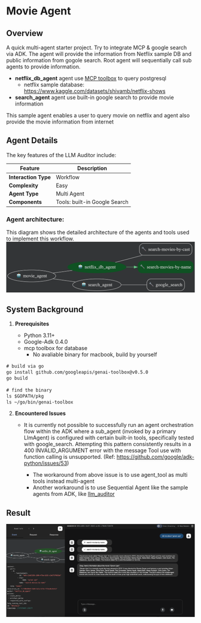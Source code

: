 # Movie Agent




## Overview
A quick multi-agent starter project. Try to integrate MCP & google search via ADK. 
The agent will provide the information from Netflix sample DB and public information from gogole search. 
Root agent will sequentially call sub agents to provide information. 
 

*   **netflix_db_agent** agent use [MCP toolbox](https://github.com/googleapis/genai-toolbox) to query postgresql
    * netflix sample database: https://www.kaggle.com/datasets/shivamb/netflix-shows
*   **search_agent** agent use built-in google search to provide movie information 
    

This sample agent enables a user to query movie on netflix and agent
also provide the movie information from internet


## Agent Details

The key features of the LLM Auditor include:

| Feature | Description |
| --- | --- |
| **Interaction Type** | Workflow |
| **Complexity**  | Easy |
| **Agent Type**  | Multi Agent |
| **Components**  | Tools: built-in Google Search |


### Agent architecture:

This diagram shows the detailed architecture of the agents and tools used
to implement this workflow.
![screenshot](static/movie_agents_architecture.png)

## System Background

1.  **Prerequisites**

    *   Python 3.11+
    *   Google-Adk 0.4.0
    *   mcp toolbox for database
        * No avaliable binary for macbook, build by yourself
        
```
# build via go
go install github.com/googleapis/genai-toolbox@v0.5.0
go build

# find the binary 
ls $GOPATH/pkg
ls ~/go/bin/genai-toolbox
```
        

2. **Encountered Issues**

    * It is currently not possible to successfully run an agent orchestration flow within the ADK where a sub_agent (invoked by a primary LlmAgent) is configured with certain built-in tools, specifically tested with google_search. Attempting this pattern consistently results in a 400 INVALID_ARGUMENT error with the message Tool use with function calling is unsupported. (Ref: https://github.com/google/adk-python/issues/53)

        * The workaround from above issue is to use agent_tool as multi tools instead multi-agent
        * Another workaround is to use Sequential Agent like the sample agents from ADK, like [llm_auditor](https://github.com/google/adk-samples/tree/main/agents/llm-auditor)



## Result


![screenshot](static/demo1.png)
